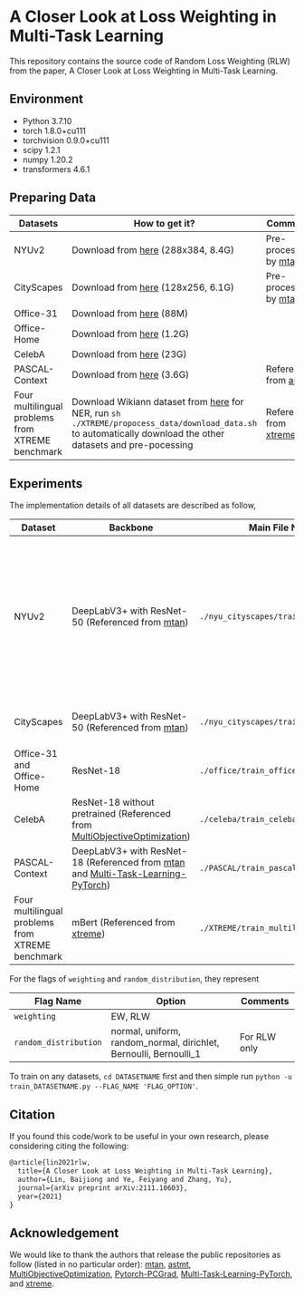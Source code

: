 # A Closer Look at Loss Weighting in Multi-Task Learning
This repository contains the source code of Random Loss Weighting (RLW) from the paper, A Closer Look at Loss Weighting in Multi-Task Learning.



## Environment

- Python 3.7.10
- torch 1.8.0+cu111
- torchvision 0.9.0+cu111
- scipy 1.2.1
- numpy 1.20.2
- transformers 4.6.1



## Preparing Data

| Datasets                                         | How to get it?                                               | Comments                                                     |
| ------------------------------------------------ | ------------------------------------------------------------ | ------------------------------------------------------------ |
| NYUv2                                            | Download from [here](https://www.dropbox.com/sh/86nssgwm6hm3vkb/AACrnUQ4GxpdrBbLjb6n-mWNa?dl=0) (288x384, 8.4G) | Pre-processed by [mtan](https://github.com/lorenmt/mtan)     |
| CityScapes                                       | Download from [here](https://www.dropbox.com/sh/gaw6vh6qusoyms6/AADwWi0Tp3E3M4B2xzeGlsEna?dl=0) (128x256, 6.1G) | Pre-processed by [mtan](https://github.com/lorenmt/mtan)     |
| Office-31                                        | Download from [here](https://www.cc.gatech.edu/~judy/domainadapt/#datasets_code) (88M) |                                                              |
| Office-Home                                      | Download from [here](https://www.hemanthdv.org/officeHomeDataset.html) (1.2G) |                                                              |
| CelebA                                           | Download from [here](https://mmlab.ie.cuhk.edu.hk/projects/CelebA.html) (23G) |                                                              |
| PASCAL-Context                                   | Download from [here](https://mmlab.ie.cuhk.edu.hk/projects/CelebA.html) (3.6G) | Referenced from [astmt](https://github.com/facebookresearch/astmt) |
| Four multilingual problems from XTREME benchmark | Download Wikiann dataset from [here](https://www.amazon.com/clouddrive/share/d3KGCRCIYwhKJF0H3eWA26hjg2ZCRhjpEQtDL70FSBN) for NER,  run `sh ./XTREME/propocess_data/download_data.sh` to automatically download the other datasets and pre-pocessing | Referenced from [xtreme](https://github.com/google-research/xtreme) |



## Experiments

The implementation details of all datasets are described as follow,

| Dataset                                          | Backbone                                                     | Main File Name                         | Flags                                                        | Comments                                                     |
| ------------------------------------------------ | ------------------------------------------------------------ | -------------------------------------- | ------------------------------------------------------------ | ------------------------------------------------------------ |
| NYUv2                                            | DeepLabV3+ with ResNet-50 (Referenced from [mtan](https://github.com/lorenmt/mtan)) | `./nyu_cityscapes/train_nyu.py`        | data_root, gpu_id, weighting, random_distribution, model, aug | model: DMTL, MTAN (Official implementation in [mtan](https://github.com/lorenmt/mtan), Cross_Stitch (Unofficial implementation by us), NDDRCNN (Official implementation in [Multi-Task-Learning-PyTorch](https://github.com/SimonVandenhende/Multi-Task-Learning-PyTorch)) |
| CityScapes                                       | DeepLabV3+ with ResNet-50 (Referenced from [mtan](https://github.com/lorenmt/mtan)) | `./nyu_cityscapes/train_cityscapes.py` | data_root, gpu_id, weighting, random_distribution, aug       |                                                              |
| Office-31 and Office-Home                        | ResNet-18                                                    | `./office/train_office.py`             | data_root, gpu_id, weighting, random_distribution, dataset   | dataset: office-31, office_home                              |
| CelebA                                           | ResNet-18 without pretrained (Referenced from [MultiObjectiveOptimization](https://github.com/isl-org/MultiObjectiveOptimization)) | `./celeba/train_celeba.py`             | data_root, gpu_id, weighting, random_distribution            |                                                              |
| PASCAL-Context                                   | DeepLabV3+ with ResNet-18 (Referenced from [mtan](https://github.com/lorenmt/mtan) and [Multi-Task-Learning-PyTorch](https://github.com/SimonVandenhende/Multi-Task-Learning-PyTorch)) | `./PASCAL/train_pascal.py`             | data_root, gpu_id, weighting, random_distribution            |                                                              |
| Four multilingual problems from XTREME benchmark | mBert (Referenced from [xtreme](https://github.com/google-research/xtreme)) | `./XTREME/train_multilingual.py`       | gpu_id, weighting, random_distribution, dataset              | dataset: udpos, panx, xnli, pawsx                            |

For the flags of `weighting` and `random_distribution`, they represent

| Flag Name             | Option                                                       | Comments     |
| --------------------- | ------------------------------------------------------------ | ------------ |
| `weighting`           | EW, RLW                                                      |              |
| `random_distribution` | normal, uniform, random_normal, dirichlet, Bernoulli, Bernoulli_1 | For RLW only |

To train on any datasets, `cd DATASETNAME` first and then simple run `python -u train_DATASETNAME.py --FLAG_NAME 'FLAG_OPTION'`.


## Citation

If you found this code/work to be useful in your own research, please considering citing the following:

```latex
@article{lin2021rlw,
  title={A Closer Look at Loss Weighting in Multi-Task Learning},
  author={Lin, Baijiong and Ye, Feiyang and Zhang, Yu},
  journal={arXiv preprint arXiv:2111.10603},
  year={2021}
}
```


## Acknowledgement

We would like to thank the authors that release the public repositories as follow (listed in no particular order):  [mtan](https://github.com/lorenmt/mtan), [astmt](https://github.com/facebookresearch/astmt), [MultiObjectiveOptimization](https://github.com/isl-org/MultiObjectiveOptimization), [Pytorch-PCGrad](https://github.com/WeiChengTseng/Pytorch-PCGrad), [Multi-Task-Learning-PyTorch](https://github.com/SimonVandenhende/Multi-Task-Learning-PyTorch), and [xtreme](https://github.com/google-research/xtreme).
